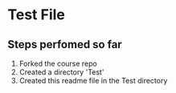 # Test File

## Steps perfomed so far

 1. Forked the course repo
 2. Created a directory 'Test'
 3. Created this readme file in the Test directory

